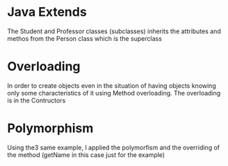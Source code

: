 # Java Extends 
The Student and Professor classes (subclasses) inherits the attributes and methos from the Person class which is the superclass
# Overloading
In order to create objects even in the situation of having objects knowing only some characteristics of it using Method overloading. The overloading is in the Contructors 
# Polymorphism 
Using the3 same example, I applied the polymorfism and the overriding of the method (getName in this case just for the example)
